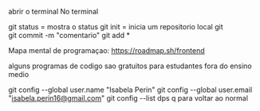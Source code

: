 abrir o terminal 
No terminal

git status = mostra o status 
git init = inicia um repositorio local git   
git commit -m "comentario"
git add *

Mapa mental de programaçao: https://roadmap.sh/frontend

alguns programas de codigo sao gratuitos para estudantes fora do ensino medio


git config --global user.name "Isabela Perin"
git config --global user.email "isabela.perin16@gmail.com"
git config --list
dps q para voltar ao normal